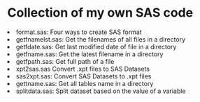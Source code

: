 # Collection of my own SAS code
<li>format.sas: Four ways to create SAS format</li>
<li>getfnamelst.sas: Get the filenames of all files in a directory</li>
<li>getfdate.sas: Get last modified date of file in a directory</li>
<li>getfname.sas: Get the latest filename in a directory</li>
<li>getfpath.sas: Get full path of a file</li>
<li>xpt2sas.sas Convert .xpt files to SAS Datasets</li>
<li>sas2xpt.sas: Convert SAS Datasets to .xpt files</li>
<li>gettname.sas: Get all tables name in a directory</li>
<li>splitdata.sas: Split dataset based on the value of a variable</li>